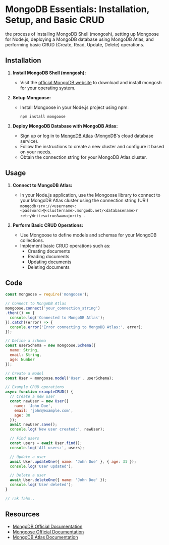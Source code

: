 # MongoDB Essentials: Installation, Setup, and Basic CRUD

the process of installing MongoDB Shell (mongosh), setting up Mongoose for Node.js, deploying a MongoDB database using MongoDB Atlas, and performing basic CRUD (Create, Read, Update, Delete) operations.

## Installation
1. **Install MongoDB Shell (mongosh):**
   - Visit the [official MongoDB website](https://www.mongodb.com/try/download/shell) to download and install mongosh for your operating system.

2. **Setup Mongoose:**
   - Install Mongoose in your Node.js project using npm:
     ```
     npm install mongoose
     ```

3. **Deploy MongoDB Database with MongoDB Atlas:**
   - Sign up or log in to [MongoDB Atlas](https://www.mongodb.com/cloud/atlas) (MongoDB's cloud database service).
   - Follow the instructions to create a new cluster and configure it based on your needs.
   - Obtain the connection string for your MongoDB Atlas cluster.

## Usage
1. **Connect to MongoDB Atlas:**
   - In your Node.js application, use the Mongoose library to connect to your MongoDB Atlas cluster using the connection string (URI) `mongodb+srv://<username>:<password>@<clustername>.mongodb.net/<databasename>?retryWrites=true&w=majority
`.

2. **Perform Basic CRUD Operations:**
   - Use Mongoose to define models and schemas for your MongoDB collections.
   - Implement basic CRUD operations such as:
     - Creating documents
     - Reading documents
     - Updating documents
     - Deleting documents

## Code

```javascript
const mongoose = require('mongoose');

// Connect to MongoDB Atlas
mongoose.connect('your_connection_string')
.then(() => {
  console.log('Connected to MongoDB Atlas');
}).catch((error) => {
  console.error('Error connecting to MongoDB Atlas:', error);
});

// Define a schema
const userSchema = new mongoose.Schema({
  name: String,
  email: String,
  age: Number
});

// Create a model
const User = mongoose.model('User', userSchema);

// Example CRUD operations
async function exampleCRUD() {
  // Create a new user
  const newUser = new User({
    name: 'John Doe',
    email: 'john@example.com',
    age: 30
  });
  await newUser.save();
  console.log('New user created:', newUser);

  // Find users
  const users = await User.find();
  console.log('All users:', users);

  // Update a user
  await User.updateOne({ name: 'John Doe' }, { age: 31 });
  console.log('User updated');

  // Delete a user
  await User.deleteOne({ name: 'John Doe' });
  console.log('User deleted');
}

// rak fahm..
```

## Resources
- [MongoDB Official Documentation](https://docs.mongodb.com/)
- [Mongoose Official Documentation](https://mongoosejs.com/docs/)
- [MongoDB Atlas Documentation](https://docs.atlas.mongodb.com/)